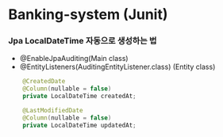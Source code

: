 # Banking-system (Junit)

### Jpa LocalDateTime 자동으로 생성하는 법
- @EnableJpaAuditing(Main class)
- @EntityListeners(AuditingEntityListener.class) (Entity class)
```java
    @CreatedDate
	@Column(nullable = false)
	private LocalDateTime createdAt;

	@LastModifiedDate
	@Column(nullable = false)
	private LocalDateTime updatedAt;
```